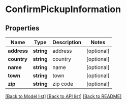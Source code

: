 # ConfirmPickupInformation

## Properties
Name | Type | Description | Notes
------------ | ------------- | ------------- | -------------
**address** | **string** | address | [optional] 
**country** | **string** | country | [optional] 
**name** | **string** | name | [optional] 
**town** | **string** | town | [optional] 
**zip** | **string** | zip code | [optional] 

[[Back to Model list]](../../README.md#documentation-for-models) [[Back to API list]](../../README.md#documentation-for-api-endpoints) [[Back to README]](../../README.md)

